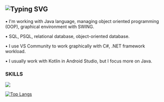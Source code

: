 ![Typing SVG](https://readme-typing-svg.demolab.com?font=Source+Code+Pro&pause=1000&color=4C566A&width=435&lines=WELCOME+TO+MY+PROFILE+I'M+KLADOV)
---------------------------------------------
<p>• I'm working with Java language, managing object oriented programming (OOP), graphical environment with SWING.</p>
<p>• SQL, PSQL, relational database, object-oriented database.</p>
<p>• I use VS Community to work graphically with C#, .NET framework workload.</p>
<p>• I usually work with Kotlin in Android Studio, but I focus more on Java.</p>

### SKILLS

<a href="https://skillicons.dev"><img src="https://skillicons.dev/icons?i=java,cs,postgres,androidstudio,html,css,js" /></a>

[![Top Langs](https://github-readme-stats.vercel.app/api/top-langs/?username=kladoov&layout=compact&theme=dark)](https://github.com/kladoov/github-readme-stats)
